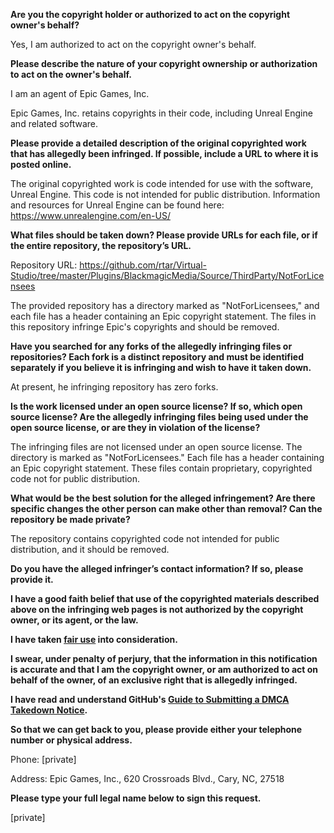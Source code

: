 **Are you the copyright holder or authorized to act on the copyright owner's behalf?**

Yes, I am authorized to act on the copyright owner's behalf.

**Please describe the nature of your copyright ownership or authorization to act on the owner's behalf.**

I am an agent of Epic Games, Inc.

Epic Games, Inc. retains copyrights in their code, including Unreal Engine and related software.

**Please provide a detailed description of the original copyrighted work that has allegedly been infringed. If possible, include a URL to where it is posted online.**

The original copyrighted work is code intended for use with the software, Unreal Engine. This code is not intended for public distribution. Information and resources for Unreal Engine can be found here:
https://www.unrealengine.com/en-US/

**What files should be taken down? Please provide URLs for each file, or if the entire repository, the repository’s URL.**

Repository URL:
https://github.com/rtar/Virtual-Studio/tree/master/Plugins/BlackmagicMedia/Source/ThirdParty/NotForLicensees

The provided repository has a directory marked as "NotForLicensees," and each file has a header containing an Epic copyright statement. The files in this repository infringe Epic's copyrights and should be removed.

**Have you searched for any forks of the allegedly infringing files or repositories? Each fork is a distinct repository and must be identified separately if you believe it is infringing and wish to have it taken down.**

At present, he infringing repository has zero forks.

**Is the work licensed under an open source license? If so, which open source license? Are the allegedly infringing files being used under the open source license, or are they in violation of the license?**

The infringing files are not licensed under an open source license. The directory is marked as "NotForLicensees." Each file has a header containing an Epic copyright statement. These files contain proprietary, copyrighted code not for public distribution.

**What would be the best solution for the alleged infringement? Are there specific changes the other person can make other than removal? Can the repository be made private?**

The repository contains copyrighted code not intended for public distribution, and it should be removed.

**Do you have the alleged infringer’s contact information? If so, please provide it.**

**I have a good faith belief that use of the copyrighted materials described above on the infringing web pages is not authorized by the copyright owner, or its agent, or the law.**

**I have taken <a href="https://www.lumendatabase.org/topics/22">fair use</a> into consideration.**

**I swear, under penalty of perjury, that the information in this notification is accurate and that I am the copyright owner, or am authorized to act on behalf of the owner, of an exclusive right that is allegedly infringed.**

**I have read and understand GitHub's <a href="https://help.github.com/articles/guide-to-submitting-a-dmca-takedown-notice/">Guide to Submitting a DMCA Takedown Notice</a>.**

**So that we can get back to you, please provide either your telephone number or physical address.**

Phone: [private]  

Address: Epic Games, Inc., 620 Crossroads Blvd., Cary, NC, 27518  

**Please type your full legal name below to sign this request.**

[private]  
